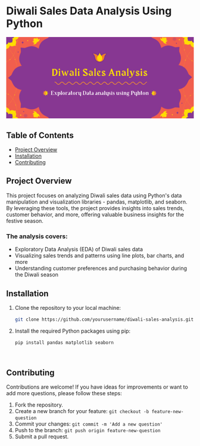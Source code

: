 
# Diwali Sales Data Analysis Using Python

![Project Banner](./assets/diwaliBanner.png)


## Table of Contents
- [Project Overview](#project-overview)
- [Installation](#installation)
- [Contributing](#contributing)


## Project Overview

This project focuses on analyzing Diwali sales data using Python's data manipulation and visualization libraries - pandas, matplotlib, and seaborn. By leveraging these tools, the project provides insights into sales trends, customer behavior, and more, offering valuable business insights for the festive season.

### The analysis covers:
- Exploratory Data Analysis (EDA) of Diwali sales data
- Visualizing sales trends and patterns using line plots, bar charts, and more
- Understanding customer preferences and purchasing behavior during the Diwali season


## Installation

1. Clone the repository to your local machine:
   
   ```bash
   git clone https://github.com/yourusername/diwali-sales-analysis.git
   ```
2. Install the required Python packages using pip:
   
    ```bash
    pip install pandas matplotlib seaborn
    ```

<br>

## Contributing

Contributions are welcome! If you have ideas for improvements or want to add more questions, please follow these steps:
1. Fork the repository.
2. Create a new branch for your feature: `git checkout -b feature-new-question`
3. Commit your changes: `git commit -m 'Add a new question'`
4. Push to the branch: `git push origin feature-new-question`
5. Submit a pull request.
